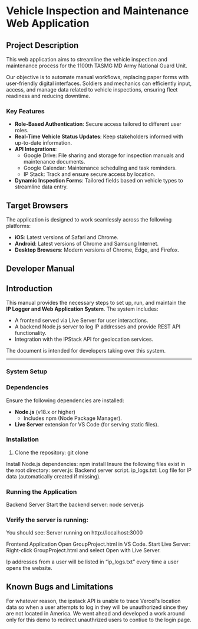 # Vehicle Inspection and Maintenance Web Application

## Project Description
This web application aims to streamline the vehicle inspection and maintenance process for the 1100th TASMG MD Army National Guard Unit. 

Our objective is to automate manual workflows, replacing paper forms with user-friendly digital interfaces. Soldiers and mechanics can efficiently input, access, and manage data related to vehicle inspections, ensuring fleet readiness and reducing downtime.

### Key Features
- **Role-Based Authentication**: Secure access tailored to different user roles.
- **Real-Time Vehicle Status Updates**: Keep stakeholders informed with up-to-date information.
- **API Integrations**:
  - Google Drive: File sharing and storage for inspection manuals and maintenance documents.
  - Google Calendar: Maintenance scheduling and task reminders.
  - IP Stack: Track and ensure secure access by location.
- **Dynamic Inspection Forms**: Tailored fields based on vehicle types to streamline data entry.

## Target Browsers
The application is designed to work seamlessly across the following platforms:
- **iOS**: Latest versions of Safari and Chrome.
- **Android**: Latest versions of Chrome and Samsung Internet.
- **Desktop Browsers**: Modern versions of Chrome, Edge, and Firefox.

## Developer Manual

## Introduction
This manual provides the necessary steps to set up, run, and maintain the **IP Logger and Web Application System**. The system includes:
- A frontend served via Live Server for user interactions.
- A backend Node.js server to log IP addresses and provide REST API functionality.
- Integration with the IPStack API for geolocation services.

The document is intended for developers taking over this system.

---

### System Setup

### Dependencies
Ensure the following dependencies are installed:
- **Node.js** (v18.x or higher)
  - Includes npm (Node Package Manager).
- **Live Server** extension for VS Code (for serving static files).

### Installation
1. Clone the repository:
   git clone <repository-url>

Install Node.js dependencies:
  npm install
Insure the following files exist in the root directory:
server.js: Backend server script.
ip_logs.txt: Log file for IP data (automatically created if missing).

### Running the Application
Backend Server
  Start the backend server:
    node server.js

### Verify the server is running:
You should see:
    Server running on http://localhost:3000

Frontend Application
  Open GroupProject.html in VS Code.
  Start Live Server:
  Right-click GroupProject.html and select Open with Live Server.

Ip addresses from a user will be listed in “ip_logs.txt” every time a user opens the website.
## Known Bugs and Limitations
For whatever reason, the ipstack API is unable to trace Vercel's location data so when a user attempts to log in they will be unauthorized since they are not located in America. We went ahead and developed a work around only for this demo to redirect unauthrized users to contiue to the login page.



   
